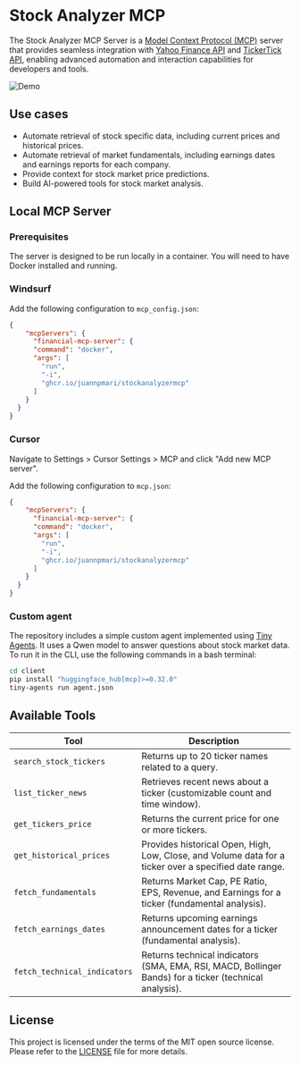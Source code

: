 # Stock Analyzer MCP

The Stock Analyzer MCP Server is a [Model Context Protocol (MCP)](https://modelcontextprotocol.io/introduction) server that provides seamless integration with [Yahoo Finance API](https://pypi.org/project/yfinance/) and [TickerTick API](https://github.com/hczhu/TickerTick-API), enabling advanced automation and interaction capabilities for developers and tools.

![Demo](assets/example.gif)


## Use cases

- Automate retrieval of stock specific data, including current prices and historical prices.
- Automate retrieval of market fundamentals, including earnings dates and earnings reports for each company.
- Provide context for stock market price predictions.
- Build AI-powered tools for stock market analysis.


## Local MCP Server

### Prerequisites

The server is designed to be run locally in a container. You will need to have Docker installed and running.

### Windsurf

Add the following configuration to `mcp_config.json`:
```json
{
    "mcpServers": {
      "financial-mcp-server": {
      "command": "docker",
      "args": [
        "run",
        "-i",
        "ghcr.io/juannpmari/stockanalyzermcp"
      ]
    }
  }
}
```

### Cursor

Navigate to Settings > Cursor Settings > MCP and click "Add new MCP server".

Add the following configuration to `mcp.json`:
```json
{
    "mcpServers": {
      "financial-mcp-server": {
      "command": "docker",
      "args": [
        "run",
        "-i",
        "ghcr.io/juannpmari/stockanalyzermcp"
      ]
    }
  }
}
```

### Custom agent
The repository includes a simple custom agent implemented using [Tiny Agents](https://tinyagents.dev/). It uses a Qwen model to answer questions about stock market data.
To run it in the CLI, use the following commands in a bash terminal:
```bash
cd client
pip install "huggingface_hub[mcp]>=0.32.0"
tiny-agents run agent.json
```

## Available Tools

| Tool                         | Description                                                                                                   |
|------------------------------|---------------------------------------------------------------------------------------------------------------|
| `search_stock_tickers`       | Returns up to 20 ticker names related to a query.                                                             |
| `list_ticker_news`           | Retrieves recent news about a ticker (customizable count and time window).                                    |
| `get_tickers_price`          | Returns the current price for one or more tickers.                                                            |
| `get_historical_prices`      | Provides historical Open, High, Low, Close, and Volume data for a ticker over a specified date range.         |
| `fetch_fundamentals`         | Returns Market Cap, PE Ratio, EPS, Revenue, and Earnings for a ticker (fundamental analysis).                 |
| `fetch_earnings_dates`       | Returns upcoming earnings announcement dates for a ticker (fundamental analysis).                             |
| `fetch_technical_indicators` | Returns technical indicators (SMA, EMA, RSI, MACD, Bollinger Bands) for a ticker (technical analysis).        |



## License

This project is licensed under the terms of the MIT open source license. Please refer to the [LICENSE](LICENSE) file for more details.